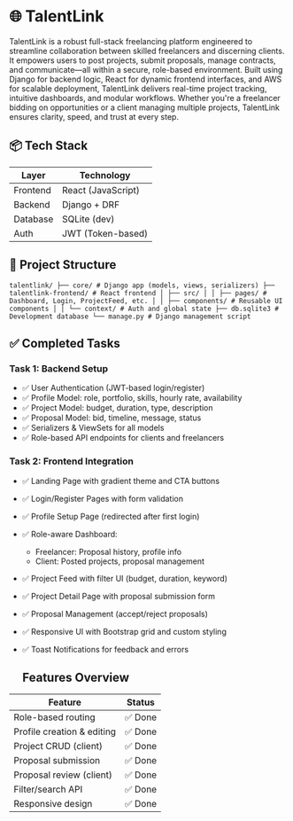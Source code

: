 # 🌐 TalentLink

TalentLink is a robust full-stack freelancing platform engineered to streamline collaboration between skilled freelancers and discerning clients. It empowers users to post projects, submit proposals, manage contracts, and communicate—all within a secure, role-based environment. Built using Django for backend logic, React for dynamic frontend interfaces, and AWS for scalable deployment, TalentLink delivers real-time project tracking, intuitive dashboards, and modular workflows. Whether you're a freelancer bidding on opportunities or a client managing multiple projects, TalentLink ensures clarity, speed, and trust at every step.

## 📦 Tech Stack

| Layer      |  Technology        |
|------------|--------------------|
| Frontend   | React (JavaScript) |
| Backend    | Django + DRF       |
| Database   | SQLite (dev)       |
| Auth       | JWT (Token-based)  |

## 📁 Project Structure

```talentlink/ ├── core/ # Django app (models, views, serializers) ├── talentlink-frontend/ # React frontend │ ├── src/ │ │ ├── pages/ # Dashboard, Login, ProjectFeed, etc. │ │ ├── components/ # Reusable UI components │ │ └── context/ # Auth and global state ├── db.sqlite3 # Development database └── manage.py # Django management script```

## ✅ Completed Tasks

### Task 1: Backend Setup

- ✅ User Authentication (JWT-based login/register)
- ✅ Profile Model: role, portfolio, skills, hourly rate, availability
- ✅ Project Model: budget, duration, type, description
- ✅ Proposal Model: bid, timeline, message, status
- ✅ Serializers & ViewSets for all models
- ✅ Role-based API endpoints for clients and freelancers

### Task 2: Frontend Integration

- ✅ Landing Page with gradient theme and CTA buttons
- ✅ Login/Register Pages with form validation
- ✅ Profile Setup Page (redirected after first login)
- ✅ Role-aware Dashboard:
  - Freelancer: Proposal history, profile info
  - Client: Posted projects, proposal management
- ✅ Project Feed with filter UI (budget, duration, keyword)
- ✅ Project Detail Page with proposal submission form
- ✅ Proposal Management (accept/reject proposals)
- ✅ Responsive UI with Bootstrap grid and custom styling
- ✅ Toast Notifications for feedback and errors

  ## Features Overview

| Feature                     | Status |
|----------------------------|--------|
| Role-based routing         | ✅ Done
| Profile creation & editing | ✅ Done
| Project CRUD (client)      | ✅ Done
| Proposal submission        | ✅ Done
| Proposal review (client)   | ✅ Done
| Filter/search API          | ✅ Done
| Responsive design          | ✅ Done
